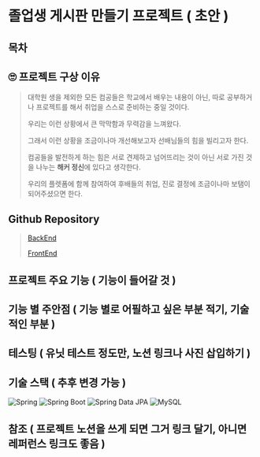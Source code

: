 # 졸업생 게시판 만들기 프로젝트 ( 초안 )

## 목차

## 🙄 프로젝트 구상 이유
> 대학원 생을 제외한 모든 컴공들은 학교에서 배우는 내용이 아닌, 따로 공부하거나 프로젝트를 해서 취업을 스스로 준비하는 중일 것이다.
>
> 우리는 이런 상황에서 큰 막막함과 무력감을 느껴왔다.
>
> 그래서 이런 상황을 조금이나마 개선해보고자 선배님들의 힘을 빌리고자 한다.
>
> 컴공들을 발전하게 하는 힘은 서로 견제하고 넘어뜨리는 것이 아닌 서로 가진 것을 나누는 **해커 정신**에 있다고 생각한다.
>
> 우리의 플렛폼에 함께 참여하여 후배들의 취업, 진로 결정에 조금이나마 보탬이 되어주셨으면 한다.

## Github Repository
> [BackEnd](https://github.com/BaeJunH0/AlumniLink_BE)
>
> [FrontEnd](https://github.com/neverx3gu/AlumniLink_FE)

## 프로젝트 주요 기능 ( 기능이 들어갈 것 )

## 기능 별 주안점 ( 기능 별로 어필하고 싶은 부분 적기, 기술적인 부분 )

## 테스팅 ( 유닛 테스트 정도만, 노션 링크나 사진 삽입하기 )

## 기술 스택 ( 추후 변경 가능 )

![Spring](https://img.shields.io/badge/Spring-6DB33F?style=flat-square&logo=spring&logoColor=white)
![Spring Boot](https://img.shields.io/badge/Spring%20Boot-6DB33F?style=flat-square&logo=springboot&logoColor=white)
![Spring Data JPA](https://img.shields.io/badge/Spring%20Data%20JPA-6DB33F?style=flat-square&logo=spring&logoColor=white)
![MySQL](https://img.shields.io/badge/MySQL-4479A1?style=flat-square&logo=mysql&logoColor=white)

## 참조 ( 프로젝트 노션을 쓰게 되면 그거 링크 달기, 아니면 레퍼런스 링크도 좋음 )

